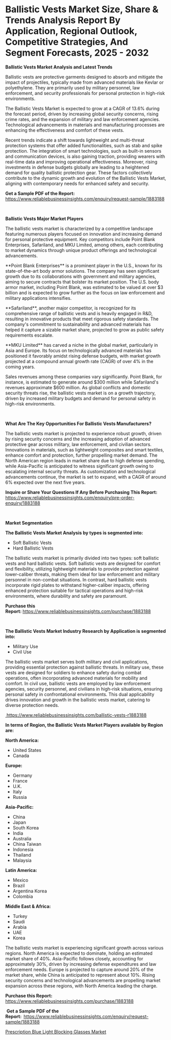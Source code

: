 <p><h1>Ballistic Vests Market Size, Share & Trends Analysis Report By Application, Regional Outlook, Competitive Strategies, And Segment Forecasts, 2025 - 2032</h1></p><p><strong>Ballistic Vests Market Analysis and Latest Trends</strong></p>
<p><p>Ballistic vests are protective garments designed to absorb and mitigate the impact of projectiles, typically made from advanced materials like Kevlar or polyethylene. They are primarily used by military personnel, law enforcement, and security professionals for personal protection in high-risk environments.</p><p>The Ballistic Vests Market is expected to grow at a CAGR of 13.6% during the forecast period, driven by increasing global security concerns, rising crime rates, and the expansion of military and law enforcement agencies. Technological advancements in materials and manufacturing processes are enhancing the effectiveness and comfort of these vests. </p><p>Recent trends indicate a shift towards lightweight and multi-threat protection systems that offer added functionalities, such as stab and spike protection. The integration of smart technologies, such as built-in sensors and communication devices, is also gaining traction, providing wearers with real-time data and improving operational effectiveness. Moreover, rising investments in defense budgets globally are leading to a heightened demand for quality ballistic protection gear. These factors collectively contribute to the dynamic growth and evolution of the Ballistic Vests Market, aligning with contemporary needs for enhanced safety and security.</p></p>
<p><strong>Get a Sample PDF of the Report:&nbsp;</strong> <a href="https://www.reliablebusinessinsights.com/enquiry/request-sample/1883188?utm_campaign=3347&utm_medium=2&utm_source=Github&utm_content=ia&utm_term=05042025&utm_id=ballistic-vests">https://www.reliablebusinessinsights.com/enquiry/request-sample/1883188</a></p>
<p>&nbsp;</p>
<p><strong>Ballistic Vests Major Market Players</strong></p>
<p><p>The ballistic vests market is characterized by a competitive landscape featuring numerous players focused on innovation and increasing demand for personal protective equipment. Key competitors include Point Blank Enterprises, Safariland, and MKU Limited, among others, each contributing to market dynamics through unique product offerings and technological advancements.</p><p>**Point Blank Enterprises** is a prominent player in the U.S., known for its state-of-the-art body armor solutions. The company has seen significant growth due to its collaborations with government and military agencies, aiming to secure contracts that bolster its market position. The U.S. body armor market, including Point Blank, was estimated to be valued at over $3 billion and is expected to grow further as the focus on law enforcement and military applications intensifies.</p><p>**Safariland**, another major competitor, is recognized for its comprehensive range of ballistic vests and is heavily engaged in R&D, resulting in innovative products that meet rigorous safety standards. The company's commitment to sustainability and advanced materials has helped it capture a sizable market share, projected to grow as public safety requirements escalate.</p><p>**MKU Limited** has carved a niche in the global market, particularly in Asia and Europe. Its focus on technologically advanced materials has positioned it favorably amidst rising defense budgets, with market growth projected at a compound annual growth rate (CAGR) of over 4% in the coming years.</p><p>Sales revenues among these companies vary significantly. Point Blank, for instance, is estimated to generate around $300 million while Safariland's revenues approximate $600 million. As global conflicts and domestic security threats rise, the ballistic vests market is on a growth trajectory, driven by increased military budgets and demand for personal safety in high-risk environments.</p></p>
<p>&nbsp;</p>
<p><strong>What Are The Key Opportunities For Ballistic Vests Manufacturers?</strong></p>
<p><p>The ballistic vests market is projected to experience robust growth, driven by rising security concerns and the increasing adoption of advanced protective gear across military, law enforcement, and civilian sectors. Innovations in materials, such as lightweight composites and smart textiles, enhance comfort and protection, further propelling market demand. The North American region leads in market share due to high defense spending, while Asia-Pacific is anticipated to witness significant growth owing to escalating internal security threats. As customization and technological advancements continue, the market is set to expand, with a CAGR of around 6% expected over the next five years.</p></p>
<p><strong>Inquire or Share Your Questions If Any Before Purchasing This Report:</strong> <a href="https://www.reliablebusinessinsights.com/enquiry/pre-order-enquiry/1883188?utm_campaign=3347&utm_medium=2&utm_source=Github&utm_content=ia&utm_term=05042025&utm_id=ballistic-vests">https://www.reliablebusinessinsights.com/enquiry/pre-order-enquiry/1883188</a></p>
<p>&nbsp;</p>
<p><strong>Market Segmentation</strong></p>
<p><strong>The Ballistic Vests Market Analysis by types is segmented into:</strong></p>
<p><ul><li>Soft Ballistic Vests</li><li>Hard Ballistic Vests</li></ul></p>
<p><p>The ballistic vests market is primarily divided into two types: soft ballistic vests and hard ballistic vests. Soft ballistic vests are designed for comfort and flexibility, utilizing lightweight materials to provide protection against lower-caliber threats, making them ideal for law enforcement and military personnel in non-combat situations. In contrast, hard ballistic vests incorporate rigid plates to withstand higher-caliber impacts, offering enhanced protection suitable for tactical operations and high-risk environments, where durability and safety are paramount.</p></p>
<p><strong>Purchase this Report:&nbsp;</strong><a href="https://www.reliablebusinessinsights.com/purchase/1883188?utm_campaign=3347&utm_medium=2&utm_source=Github&utm_content=ia&utm_term=05042025&utm_id=ballistic-vests">https://www.reliablebusinessinsights.com/purchase/1883188</a></p>
<p>&nbsp;</p>
<p><strong>The Ballistic Vests Market Industry Research by Application is segmented into:</strong></p>
<p><ul><li>Military Use</li><li>Civil Use</li></ul></p>
<p><p>The ballistic vests market serves both military and civil applications, providing essential protection against ballistic threats. In military use, these vests are designed for soldiers to enhance safety during combat operations, often incorporating advanced materials for mobility and comfort. In civil use, ballistic vests are employed by law enforcement agencies, security personnel, and civilians in high-risk situations, ensuring personal safety in confrontational environments. This dual applicability drives innovation and growth in the ballistic vests market, catering to diverse protection needs.</p></p>
<p><a href="https://www.reliablebusinessinsights.com/ballistic-vests-r1883188?utm_campaign=3347&utm_medium=2&utm_source=Github&utm_content=ia&utm_term=05042025&utm_id=ballistic-vests">&nbsp;https://www.reliablebusinessinsights.com/ballistic-vests-r1883188</a></p>
<p><strong>In terms of Region, the Ballistic Vests Market Players available by Region are:</strong></p>
<p>
    <p> <strong> North America: </strong>
        <ul>
            <li>United States</li>
            <li>Canada</li>
        </ul>
        </p> 
    <p> <strong> Europe: </strong>
        <ul>
            <li>Germany</li>
            <li>France</li>
            <li>U.K.</li>
            <li>Italy</li>
            <li>Russia</li>
        </ul>
        </p> 
    <p> <strong> Asia-Pacific: </strong>
        <ul>
            <li>China</li>
            <li>Japan</li>
            <li>South Korea</li>
            <li>India</li>
            <li>Australia</li>
            <li>China Taiwan</li>
            <li>Indonesia</li>
            <li>Thailand</li>
            <li>Malaysia</li>
        </ul>
        </p> 
    <p> <strong> Latin America: </strong>
        <ul>
            <li>Mexico</li>
            <li>Brazil</li>
            <li>Argentina Korea</li>
            <li>Colombia</li>
        </ul>
        </p> 
    <p> <strong> Middle East & Africa: </strong>
        <ul>
            <li>Turkey</li>
            <li>Saudi</li>
            <li>Arabia</li>
            <li>UAE</li>
            <li>Korea</li>
        </ul>
    </p>
    </p>
<p><p>The ballistic vests market is experiencing significant growth across various regions. North America is expected to dominate, holding an estimated market share of 40%. Asia-Pacific follows closely, accounting for approximately 30%, driven by increasing defense expenditures and law enforcement needs. Europe is projected to capture around 20% of the market share, while China is anticipated to represent about 10%. Rising security concerns and technological advancements are propelling market expansion across these regions, with North America leading the charge.</p></p>
<p><strong>Purchase this Report: </strong><a href="https://www.reliablebusinessinsights.com/purchase/1883188?utm_campaign=3347&utm_medium=2&utm_source=Github&utm_content=ia&utm_term=05042025&utm_id=ballistic-vests">https://www.reliablebusinessinsights.com/purchase/1883188</a></p>
<p>&nbsp;<strong>Get a Sample PDF of the Report:&nbsp;&nbsp;</strong><a href="https://www.reliablebusinessinsights.com/enquiry/request-sample/1883188?utm_campaign=3347&utm_medium=2&utm_source=Github&utm_content=ia&utm_term=05042025&utm_id=ballistic-vests">https://www.reliablebusinessinsights.com/enquiry/request-sample/1883188</a></p>
<p><strong></strong></p>
<p><p><a href="https://github.com/guyotkiferhi/Market-Research-Report-List-1/blob/main/prescription-blue-light-blocking-glasses-market.md?utm_campaign=3347&utm_medium=2&utm_source=Github&utm_content=ia&utm_term=05042025&utm_id=ballistic-vests">Prescription Blue Light Blocking Glasses Market</a></p></p>